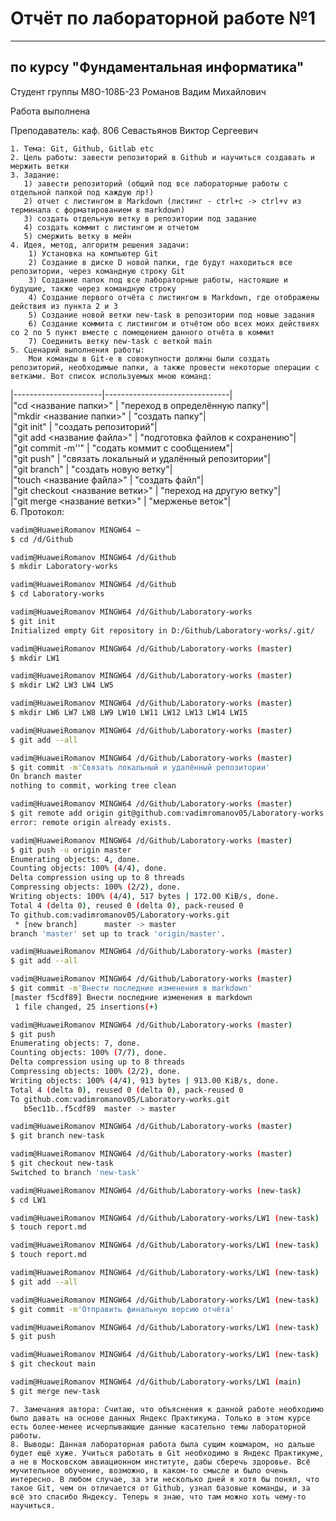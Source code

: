 # Отчёт по лабораторной работе №1

---

## по курсу "Фундаментальная информатика"


Студент группы М8О-108Б-23 Романов Вадим Михайлович  

Работа выполнена  

Преподаватель: каф. 806 Севастьянов Виктор Сергеевич  

    1. Тема: Git, Github, Gitlab etc  
    2. Цель работы: завести репозиторий в Github и научиться создавать и мержить ветки  
    3. Задание:  
       1) завести репозиторий (общий под все лабораторные работы с отдельной папкой под каждую лр!)  
       2) отчет с листингом в Markdown (листинг - ctrl+c -> ctrl+v из терминала с форматированием в markdown)  
       3) создать отдельную ветку в репозитории под задание  
       4) создать коммит с листингом и отчетом  
       5) смержить ветку в мейн  
    4. Идея, метод, алгоритм решения задачи:  
        1) Установка на компьютер Git  
        2) Создание в диске D новой папки, где будут находиться все репозитории, через командную строку Git  
        3) Создание папок под все лабораторные работы, настоящие и будущие, также через командную строку  
        4) Создание первого отчёта с листингом в Markdown, где отображены действия из пункта 2 и 3  
        5) Создание новой ветки new-task в репозитории под новые задания  
        6) Создание коммита с листингом и отчётом обо всех моих действиях со 2 по 5 пункт вместе с помещением данного отчёта в коммит  
        7) Соединить ветку new-task с веткой main  
    5. Сценарий выполнения работы:  
        Мои команды в Git-е в совокупности должны были создать репозиторий, необходимые папки, а также провести некоторые операции с ветками. Вот список используемых мною команд:  
|----------------------|-------------------------------|  
|"cd <название папки>" | "переход в определённую папку"|  
|"mkdir <название папки>" | "создать папку"|  
|"git init" | "создать репозиторий"|  
|"git add <название файла>" | "подготовка файлов к сохранению"|  
|"git commit -m''" | "содать коммит с сообщением"|  
|"git push" | "связать локальный и удалённый репозитории"|  
|"git branch" | "создать новую ветку"|  
|"touch <название файла>" | "создать файл"|  
|"git checkout <название ветки>" | "переход на другую ветку"|  
|"git merge <название ветки>" | "мерженье веток"|  
    6. Протокол:  

```bash
vadim@HuaweiRomanov MINGW64 ~
$ cd /d/Github

vadim@HuaweiRomanov MINGW64 /d/Github
$ mkdir Laboratory-works

vadim@HuaweiRomanov MINGW64 /d/Github
$ cd Laboratory-works

vadim@HuaweiRomanov MINGW64 /d/Github/Laboratory-works
$ git init
Initialized empty Git repository in D:/Github/Laboratory-works/.git/

vadim@HuaweiRomanov MINGW64 /d/Github/Laboratory-works (master)
$ mkdir LW1

vadim@HuaweiRomanov MINGW64 /d/Github/Laboratory-works (master)
$ mkdir LW2 LW3 LW4 LW5

vadim@HuaweiRomanov MINGW64 /d/Github/Laboratory-works (master)
$ mkdir LW6 LW7 LW8 LW9 LW10 LW11 LW12 LW13 LW14 LW15

vadim@HuaweiRomanov MINGW64 /d/Github/Laboratory-works (master)
$ git add --all

vadim@HuaweiRomanov MINGW64 /d/Github/Laboratory-works (master)
$ git commit -m'Связать локальный и удалённый репозитории'
On branch master
nothing to commit, working tree clean

vadim@HuaweiRomanov MINGW64 /d/Github/Laboratory-works (master)
$ git remote add origin git@github.com:vadimromanov05/Laboratory-works.git
error: remote origin already exists.

vadim@HuaweiRomanov MINGW64 /d/Github/Laboratory-works (master)
$ git push -u origin master
Enumerating objects: 4, done.
Counting objects: 100% (4/4), done.
Delta compression using up to 8 threads
Compressing objects: 100% (2/2), done.
Writing objects: 100% (4/4), 517 bytes | 172.00 KiB/s, done.
Total 4 (delta 0), reused 0 (delta 0), pack-reused 0
To github.com:vadimromanov05/Laboratory-works.git
 * [new branch]      master -> master
branch 'master' set up to track 'origin/master'.

vadim@HuaweiRomanov MINGW64 /d/Github/Laboratory-works (master)
$ git add --all

vadim@HuaweiRomanov MINGW64 /d/Github/Laboratory-works (master)
$ git commit -m'Внести последние изменения в markdown'
[master f5cdf89] Внести последние изменения в markdown
 1 file changed, 25 insertions(+)

vadim@HuaweiRomanov MINGW64 /d/Github/Laboratory-works (master)
$ git push
Enumerating objects: 7, done.
Counting objects: 100% (7/7), done.
Delta compression using up to 8 threads
Compressing objects: 100% (2/2), done.
Writing objects: 100% (4/4), 913 bytes | 913.00 KiB/s, done.
Total 4 (delta 0), reused 0 (delta 0), pack-reused 0
To github.com:vadimromanov05/Laboratory-works.git
   b5ec11b..f5cdf89  master -> master

vadim@HuaweiRomanov MINGW64 /d/Github/Laboratory-works (master)
$ git branch new-task

vadim@HuaweiRomanov MINGW64 /d/Github/Laboratory-works (master)
$ git checkout new-task
Switched to branch 'new-task'

vadim@HuaweiRomanov MINGW64 /d/Github/Laboratory-works (new-task)
$ cd LW1

vadim@HuaweiRomanov MINGW64 /d/Github/Laboratory-works/LW1 (new-task)
$ touch report.md

vadim@HuaweiRomanov MINGW64 /d/Github/Laboratory-works/LW1 (new-task)
$ touch report.md

vadim@HuaweiRomanov MINGW64 /d/Github/Laboratory-works/LW1 (new-task)
$ git add --all

vadim@HuaweiRomanov MINGW64 /d/Github/Laboratory-works/LW1 (new-task)
$ git commit -m'Отправить финальную версию отчёта'

vadim@HuaweiRomanov MINGW64 /d/Github/Laboratory-works/LW1 (new-task)
$ git push

vadim@HuaweiRomanov MINGW64 /d/Github/Laboratory-works/LW1 (new-task)
$ git checkout main

vadim@HuaweiRomanov MINGW64 /d/Github/Laboratory-works/LW1 (main)
$ git merge new-task
```

    7. Замечания автора: Считаю, что объяснения к данной работе необходимо было давать на основе данных Яндекс Практикума. Только в этом курсе есть более-менее исчерпывающие данные касательно темы лабораторной работы.  
    8. Выводы: Данная лабораторная работа была сущим кошмаром, но дальше будет ещё хуже. Учиться работать в Git необходимо в Яндекс Практикуме, а не в Московском авиационном институте, дабы сберечь здоровье. Всё мучительное обучение, возможно, в каком-то смысле и было очень интересно. В любом случае, за эти несколько дней я хотя бы понял, что такое Git, чем он отличается от Github, узнал базовые команды, и за всё это спасибо Яндексу. Теперь я знаю, что там можно хоть чему-то научиться.